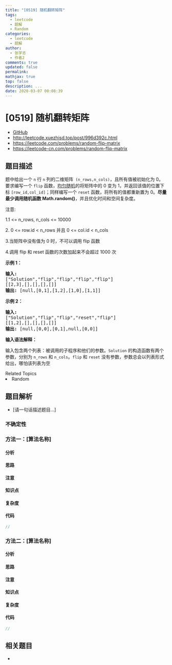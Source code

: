 ```yaml
---
title: "[0519] 随机翻转矩阵"
tags:
  - leetcode
  - 题解
  - Random
categories:
  - leetcode
  - 题解
author:
  - 张学志
  - 作者2
comments: true
updated: false
permalink:
mathjax: true
top: false
description: ...
date: 2020-03-07 00:08:39
---
```



# [0519] 随机翻转矩阵
* [GitHub](https://github.com/algoboy101/LeetCodeCrowdsource/tree/master/_posts/QA/%5B0519%5D%20%E9%9A%8F%E6%9C%BA%E7%BF%BB%E8%BD%AC%E7%9F%A9%E9%98%B5.md)
* http://leetcode.xuezhisd.top/post/996d392c.html
* https://leetcode.com/problems/random-flip-matrix
* https://leetcode-cn.com/problems/random-flip-matrix


## 题目描述

<p>题中给出一个 <code>n</code> 行 <code>n</code> 列的二维矩阵<code> (n_rows,n_cols)</code>，且所有值被初始化为 0。要求编写一个 <code>flip</code> 函数，<a href="https://en.wikipedia.org/wiki/Discrete_uniform_distribution">均匀随机</a>的将矩阵中的 0 变为 1，并返回该值的位置下标 <code>[row_id,col_id]</code>；同样编写一个 <code>reset</code> 函数，将所有的值都重新置为 0。<strong>尽量最少调用随机函数 Math.random()</strong>，并且优化时间和空间复杂度。</p>

<p>注意:</p>

<p>1.1 &lt;= n_rows, n_cols &lt;= 10000</p>

<p>2. 0 &lt;= row.id &lt; n_rows 并且 0 &lt;= col.id &lt; n_cols</p>

<p>3.当矩阵中没有值为 0 时，不可以调用 flip 函数</p>

<p>4.调用 flip 和 reset 函数的次数加起来不会超过 1000 次</p>

<p><strong>示例 1：</strong></p>

<pre>
<strong>输入: 
</strong>[&quot;Solution&quot;,&quot;flip&quot;,&quot;flip&quot;,&quot;flip&quot;,&quot;flip&quot;]
[[2,3],[],[],[],[]]
<strong>输出: </strong>[null,[0,1],[1,2],[1,0],[1,1]]
</pre>

<p><strong>示例 2：</strong></p>

<pre>
<strong>输入: 
</strong>[&quot;Solution&quot;,&quot;flip&quot;,&quot;flip&quot;,&quot;reset&quot;,&quot;flip&quot;]
[[1,2],[],[],[],[]]
<strong>输出: </strong>[null,[0,0],[0,1],null,[0,0]]</pre>

<p><strong>输入语法解释：</strong></p>

<p>输入包含两个列表：被调用的子程序和他们的参数。<code>Solution</code> 的构造函数有两个参数，分别为 <code>n_rows</code> 和 <code>n_cols</code>。<code>flip</code>&nbsp;和 <code>reset</code> 没有参数，参数总会以列表形式给出，哪怕该列表为空</p>
<div><div>Related Topics</div><div><li>Random</li></div></div>


## 题目解析
* [请一句话描述题目...]

### 不确定性


### 方法一：[算法名称]

#### 分析

#### 思路

#### 注意

#### 知识点

#### 复杂度

#### 代码

```cpp
//
```


### 方法二：[算法名称]

#### 分析

#### 思路

#### 注意

#### 知识点

#### 复杂度

#### 代码

```cpp
//
```


## 相关题目
* 
